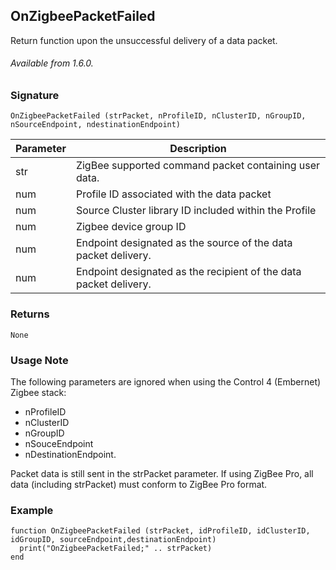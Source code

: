 ## OnZigbeePacketFailed

Return function upon the unsuccessful delivery of a data packet. 

###### Available from 1.6.0.


### Signature

`OnZigbeePacketFailed (strPacket, nProfileID, nClusterID, nGroupID, nSourceEndpoint, ndestinationEndpoint)`


| Parameter | Description |
| --- | --- |
| str | ZigBee supported command packet containing user data. |
| num | Profile ID associated with the data packet |
| num |Source Cluster library ID included within the Profile |
| num | Zigbee device group ID |
| num | Endpoint designated as the source of the data packet delivery. |
| num |  Endpoint designated as the recipient of the data packet delivery. |


### Returns

`None`


### Usage Note

The following parameters are ignored when using the Control 4 (Embernet) Zigbee stack: 
- nProfileID
- nClusterID
- nGroupID
- nSouceEndpoint
- nDestinationEndpoint. 

Packet data is still sent in the strPacket parameter. If using ZigBee Pro, all data (including strPacket) must conform to ZigBee Pro format. 


### Example

```
function OnZigbeePacketFailed (strPacket, idProfileID, idClusterID, idGroupID, sourceEndpoint,destinationEndpoint)
  print("OnZigbeePacketFailed;" .. strPacket)
end
```
